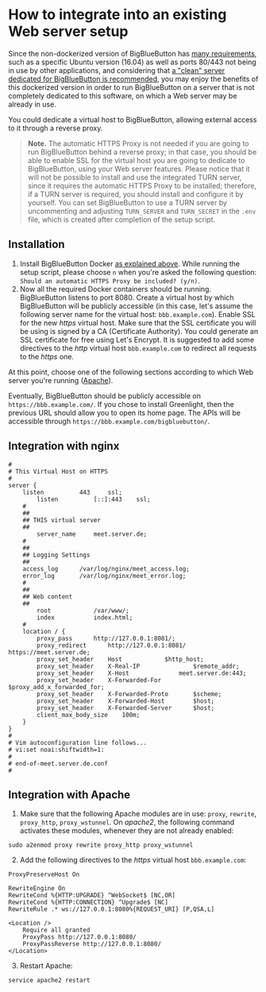 # How to integrate into an existing Web server setup

Since the non-dockerized version of BigBlueButton has [many requirements](https://docs.bigbluebutton.org/2.2/install.html#minimum-server-requirements), such as a specific Ubuntu version (16.04) as well as ports 80/443 not being in use by other applications, and considering that [a "clean" server dedicated for BigBlueButton is recommended](https://docs.bigbluebutton.org/2.2/install.html#before-you-install), you may enjoy the benefits of this dockerized version in order to run BigBlueButton on a server that is not completely dedicated to this software, on which a Web server may be already in use.

You could dedicate a virtual host to BigBlueButton, allowing external access to it through a reverse proxy.

> **Note.** The automatic HTTPS Proxy is not needed if you are going to run BigBlueButton behind a reverse proxy; in that case, you should be able to enable SSL for the virtual host you are going to dedicate to BigBlueButton, using your Web server features. Please notice that it will not be possible to install and use the integrated TURN server, since it requires the automatic HTTPS Proxy to be installed; therefore, if a TURN server is required, you should install and configure it by yourself. You can set BigBlueButton to use a TURN server by uncommenting and adjusting `TURN_SERVER` and `TURN_SECRET` in the `.env` file, which is created after completion of the setup script.

## Installation
1. Install BigBlueButton Docker [as explained above](#install). While running the setup script, please choose `n` when you're asked the following question: `Should an automatic HTTPS Proxy be included? (y/n)`.
2. Now all the required Docker containers should be running. BigBlueButton listens to port 8080. Create a virtual host by which BigBlueButton will be publicly accessible (in this case, let's assume the following server name for the virtual host: `bbb.example.com`). Enable SSL for the new _https_ virtual host. Make sure that the SSL certificate you will be using is signed by a CA (Certificate Authority). You could generate an SSL certificate for free using Let's Encrypt. It is suggested to add some directives to the _http_ virtual host `bbb.example.com` to redirect all requests to the _https_ one.

At this point, choose one of the following sections according to which Web server you're running ([Apache](#integration-with-apache)).

Eventually, BigBlueButton should be publicly accessible on `https://bbb.example.com/`. If you chose to install Greenlight, then the previous URL should allow you to open its home page. The APIs will be accessible through `https://bbb.example.com/bigbluebutton/`.

## Integration with nginx
```
#
# This Virtual Host on HTTPS
#
server {
	listen			443		ssl;
        listen			[::]:443	ssl;
	#
	##
	## THIS virtual server
	##
        server_name		meet.server.de;
	#
	##
	## Logging Settings
	##
	access_log 		/var/log/nginx/meet_access.log;
	error_log 		/var/log/nginx/meet_error.log;
	#
	##
	## Web content
	##
        root			/var/www/;
        index 			index.html;
	#
	location / {
		proxy_pass		http://127.0.0.1:8081/;
		proxy_redirect		http://127.0.0.1:8081/	https://meet.server.de;
		proxy_set_header	Host			$http_host;
		proxy_set_header	X-Real-IP            	$remote_addr;
		proxy_set_header	X-Host            	meet.server.de:443;
		proxy_set_header	X-Forwarded-For      	$proxy_add_x_forwarded_for;
		proxy_set_header	X-Forwarded-Proto    	$scheme;
		proxy_set_header	X-Forwarded-Host    	$host;
		proxy_set_header	X-Forwarded-Server    	$host;
		client_max_body_size	100m;
	}
}
#
# Vim autoconfiguration line follows...
# vi:set noai:shiftwidth=1:
#
# end-of-meet.server.de.conf
#
```

## Integration with Apache
1. Make sure that the following Apache modules are in use: `proxy`, `rewrite`, `proxy_http`, `proxy_wstunnel`. On _apache2_, the following command activates these modules,  whenever they are not already enabled:
```
sudo a2enmod proxy rewrite proxy_http proxy_wstunnel
```
2. Add the following directives to the _https_ virtual host `bbb.example.com`:
```
ProxyPreserveHost On

RewriteEngine On
RewriteCond %{HTTP:UPGRADE} ^WebSocket$ [NC,OR]
RewriteCond %{HTTP:CONNECTION} ^Upgrade$ [NC]
RewriteRule .* ws://127.0.0.1:8080%{REQUEST_URI} [P,QSA,L]

<Location />
	Require all granted
	ProxyPass http://127.0.0.1:8080/
	ProxyPassReverse http://127.0.0.1:8080/
</Location>
```
3. Restart Apache:
```
service apache2 restart
```
